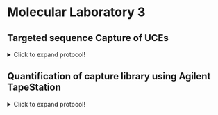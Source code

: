 # Molecular Laboratory 3

## Targeted sequence Capture of UCEs

<details>
  <summary>Click to expand protocol!</summary>

  >In Unit 2 we learned how to construct shotgun genomic libraries for Illumina platforms. The shotgun library is what we will use for the targeted sequence capture of UCEs. 

**Materials**

* Illumina shotgun library
* MyBaits 5k Tetrapod kit
* 1.5 mL microcentrifuge tubes
* Nuclease-free water
* Magnetic tube rack


**Protocol**
1. Using the shotgun libraries from the last unit...
</details>

## Quantification of capture library using Agilent TapeStation

<details>
  <summary>Click to expand protocol!</summary>

  >We will now find out if our UCE capture protocol has been successful using the Agilent TapeStation. 

**Materials**

* 'Super-duper-solid-gold' capture library 
* Agilent TapeStation
* Agilent D1000 Tape cartridge
* Agilent D1000 Sample Buffer
* Agilent D1000 Ladder
* TapeStation vortex (IKA)
* TapeStation loading tubes
* TapeStation pippette tips and pippetter

**Protocol**
>This is taken (more or less) directly from the Agilent TapeStation D1000 [protocol](https://www.agilent.com/cs/library/usermanuals/public/ScreenTape_D1000_QG.pdf)  
  
1. Turn on TapeStation System and connected computer. 

2. Launch the TapeStation Controller Software (icon on desktop)
  
3. Load D1000 ScreenTape into device and loading tips
  
4. Allow reagents (Buffer and Ladder) to sit at room temperature for 30 minutes prior to use. 
  
5. Vortex Buffer and spin down before use. 
  
6. Mix 3 uL Buffer with 1 uL Ladder in a clean TapeStation tube. 
  
7. Mix 3 uL Buffer with 1 uL enriched capture Library
  
8. Spin ladder and sample down in a mini-centrifuge. 
  
9. Vortex using IKA vortexer at 2000 rpm for 1 minute. 
  
10. Again, spin ladder and sample down in a mini-centrifuge.
  
11. Load samples into the TapeStation instrument.
  
12. Select the required samples on the TapeStation Controller. 
  
13. Click 'Start' and specify a filename with which to save results. 
  
</details>
